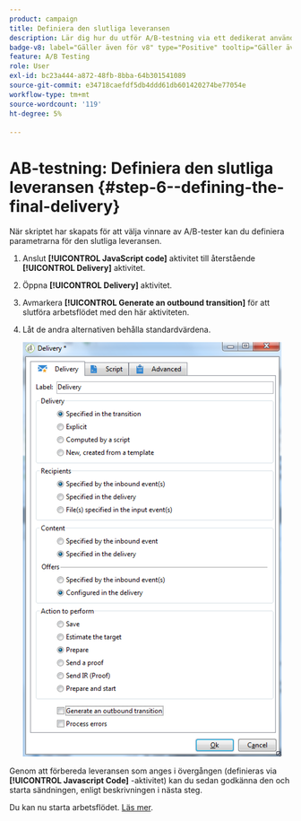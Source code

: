 ```yaml
---
product: campaign
title: Definiera den slutliga leveransen
description: Lär dig hur du utför A/B-testning via ett dedikerat användningsfall
badge-v8: label="Gäller även för v8" type="Positive" tooltip="Gäller även Campaign v8"
feature: A/B Testing
role: User
exl-id: bc23a444-a872-48fb-8bba-64b301541089
source-git-commit: e34718caefdf5db4ddd61db601420274be77054e
workflow-type: tm+mt
source-wordcount: '119'
ht-degree: 5%

---
```


# AB-testning: Definiera den slutliga leveransen {#step-6--defining-the-final-delivery}

När skriptet har skapats för att välja vinnare av A/B-tester kan du definiera parametrarna för den slutliga leveransen.

1. Anslut **[!UICONTROL JavaScript code]** aktivitet till återstående **[!UICONTROL Delivery]** aktivitet.
1. Öppna **[!UICONTROL Delivery]** aktivitet.
1. Avmarkera **[!UICONTROL Generate an outbound transition]** för att slutföra arbetsflödet med den här aktiviteten.
1. Låt de andra alternativen behålla standardvärdena.

   ![](assets/ab_test_final_delivery.png)

Genom att förbereda leveransen som anges i övergången (definieras via **[!UICONTROL Javascript Code]** -aktivitet) kan du sedan godkänna den och starta sändningen, enligt beskrivningen i nästa steg.

Du kan nu starta arbetsflödet. [Läs mer](a-b-testing-uc-start-workflow.md).
